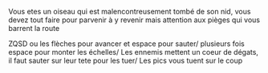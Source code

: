 Vous etes un oiseau qui est malencontreusement tombé de son nid, vous devez tout faire pour parvenir à y revenir
mais attention aux pièges qui vous barrent la route

ZQSD ou les flèches pour avancer et espace pour sauter/
plusieurs fois espace pour monter les échelles/
Les ennemis mettent un coeur de dégats, il faut sauter sur leur tete pour les tuer/
Les pics vous tuent sur le coup
